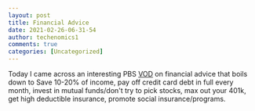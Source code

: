 ```yaml
---
layout: post
title: Financial Advice 
date: 2021-02-26-06-31-54
author: techenomics1
comments: true
categories: [Uncategorized]
---
```

Today I came across an interesting PBS [VOD](https://www.youtube.com/watch?v=JdUKhgW1gOo) on financial advice that boils down to Save 10-20% of income, pay off credit card debt in full every month, invest in mutual funds/don't try to pick stocks, max out your 401k, get high deductible insurance, promote social insurance/programs.